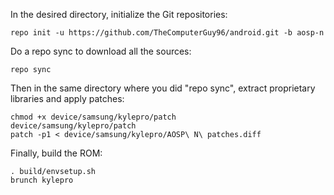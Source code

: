 In the desired directory, initialize the Git repositories:
```
repo init -u https://github.com/TheComputerGuy96/android.git -b aosp-n
```
Do a repo sync to download all the sources:
```
repo sync
```
Then in the same directory where you did "repo sync", extract proprietary libraries and apply patches:
```
chmod +x device/samsung/kylepro/patch
device/samsung/kylepro/patch
patch -p1 < device/samsung/kylepro/AOSP\ N\ patches.diff
```
Finally, build the ROM:
```
. build/envsetup.sh
brunch kylepro
```